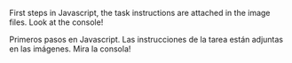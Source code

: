 First steps in Javascript, the task instructions are attached in the image files. Look at the console!

Primeros pasos en Javascript. Las instrucciones de la tarea están adjuntas en las imágenes. Mira la consola!